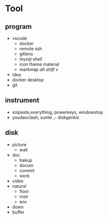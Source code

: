 # Tool

## program

- vscode
  - docker
  - remote ssh
  - gitlens
  - mysql shell
  - icon theme material
  - markmap  *alt shift v*
- idea
- docker desktop
- git

## instrument
- snipaste,everything, powerkeys, windowstop
- youdaoclash, xunlei ,- diskgenkis

## disk
- picture
  - wall
- doc
  - bakup
  - docum
  - commit
  - work
- video
- natural
  - floor
  - instr
  - env
- down
- buffer